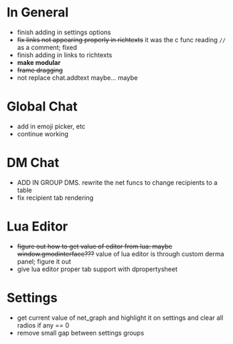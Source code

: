 # In General
* finish adding in settings options
* ~~fix links not appearing properly in richtexts~~ it was the c func reading `//` as a comment; fixed
* finish adding in links to richtexts
* **make modular**
* ~~frame dragging~~
* not replace chat.addtext maybe... maybe

# Global Chat
* add in emoji picker, etc
* continue working

# DM Chat
* ADD IN GROUP DMS. rewrite the net funcs to change recipients to a table
* fix recipient tab rendering

# Lua Editor
* ~~figure out how to get value of editor from lua: maybe window.gmodinterface???~~ value of lua editor is through custom derma panel; figure it out
* give lua editor proper tab support with dpropertysheet

# Settings
* get current value of net_graph and highlight it on settings and clear all radios if any == 0
* remove small gap between settings groups
